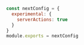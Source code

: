 ```javascript
const nextConfig = {
  experimental: {
    serverActions: true
  }
}
module.exports = nextConfig
```
